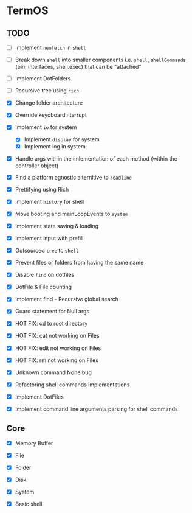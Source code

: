 # TermOS

## TODO
- [ ] Implement `neofetch` in `shell`
- [ ] Break down `shell` into smaller components i.e. `shell`, `shellCommands` (bin, interfaces, shell.exec) that can be "attached"
- [ ] Implement DotFolders
- [ ] Recursive tree using `rich`

- [X] Change folder architecture
- [X] Override keyoboardinterrupt
- [X] Implement `io` for system
    - [X] Implement `display` for system
    - [X] Implement log in system

- [X] Handle args within the imlementation of each method (within the controller object)
- [X] Find a platform agnostic alternitive to `readline`
- [X] Prettifying using Rich
- [X] Implement `history` for shell
- [X] Move booting and mainLoopEvents to `system`
- [X] Implement state saving & loading
- [X] Implement input with prefill
- [X] Outsourced `tree` to `shell`
- [X] Prevent files or folders from having the same name
- [X] Disable `find` on dotfiles
- [X] DotFile & File counting
- [X] Implement find - Recursive global search
- [X] Guard statement for Null args
- [X] HOT FIX: cd to root directory
- [X] HOT FIX: cat not working on Files
- [X] HOT FIX: edit not working on Files
- [X] HOT FIX: rm not working on Files
- [X] Unknown command None bug
- [X] Refactoring shell commands implementations
- [X] Implement DotFiles
- [X] Implement command line arguments parsing for shell commands

## Core
- [X] Memory Buffer
- [X] File
- [X] Folder
- [X] Disk
- [X] System
- [X] Basic shell


